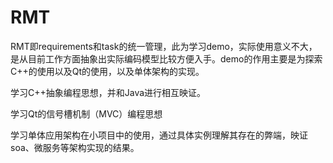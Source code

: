 # RMT

RMT即requirements和task的统一管理，此为学习demo，实际使用意义不大，是从目前工作方面抽象出实际编码模型比较方便入手。demo的作用主要是为探索C++的使用以及Qt的使用，以及单体架构的实现。

学习C++抽象编程思想，并和Java进行相互映证。

学习Qt的信号槽机制（MVC）编程思想

学习单体应用架构在小项目中的使用，通过具体实例理解其存在的弊端，映证soa、微服务等架构实现的结果。



